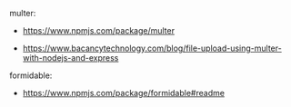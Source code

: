 multer:
- https://www.npmjs.com/package/multer

- https://www.bacancytechnology.com/blog/file-upload-using-multer-with-nodejs-and-express

formidable:
- https://www.npmjs.com/package/formidable#readme